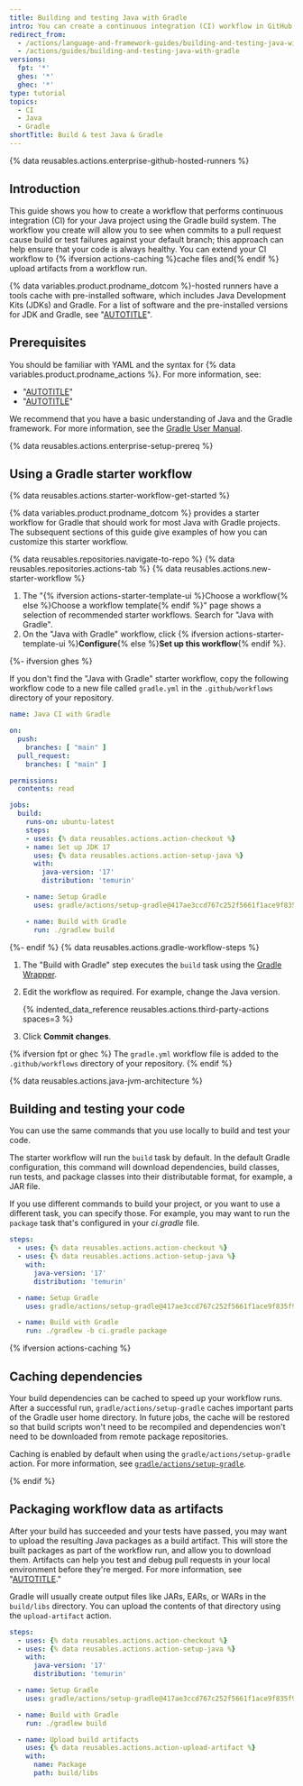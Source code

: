 ```yaml
---
title: Building and testing Java with Gradle
intro: You can create a continuous integration (CI) workflow in GitHub Actions to build and test your Java project with Gradle.
redirect_from:
  - /actions/language-and-framework-guides/building-and-testing-java-with-gradle
  - /actions/guides/building-and-testing-java-with-gradle
versions:
  fpt: '*'
  ghes: '*'
  ghec: '*'
type: tutorial
topics:
  - CI
  - Java
  - Gradle
shortTitle: Build & test Java & Gradle
---
```


{% data reusables.actions.enterprise-github-hosted-runners %}

## Introduction

This guide shows you how to create a workflow that performs continuous integration (CI) for your Java project using the Gradle build system. The workflow you create will allow you to see when commits to a pull request cause build or test failures against your default branch; this approach can help ensure that your code is always healthy. You can extend your CI workflow to {% ifversion actions-caching %}cache files and{% endif %} upload artifacts from a workflow run.

{% data variables.product.prodname_dotcom %}-hosted runners have a tools cache with pre-installed software, which includes Java Development Kits (JDKs) and Gradle. For a list of software and the pre-installed versions for JDK and Gradle, see "[AUTOTITLE](/actions/using-github-hosted-runners/about-github-hosted-runners#supported-software)".

## Prerequisites

You should be familiar with YAML and the syntax for {% data variables.product.prodname_actions %}. For more information, see:
- "[AUTOTITLE](/actions/using-workflows/workflow-syntax-for-github-actions)"
- "[AUTOTITLE](/actions/learn-github-actions)"

We recommend that you have a basic understanding of Java and the Gradle framework. For more information, see the [Gradle User Manual](https://docs.gradle.org/current/userguide/userguide.html).

{% data reusables.actions.enterprise-setup-prereq %}

## Using a Gradle starter workflow

{% data reusables.actions.starter-workflow-get-started %}

{% data variables.product.prodname_dotcom %} provides a starter workflow for Gradle that should work for most Java with Gradle projects. The subsequent sections of this guide give examples of how you can customize this starter workflow.

{% data reusables.repositories.navigate-to-repo %}
{% data reusables.repositories.actions-tab %}
{% data reusables.actions.new-starter-workflow %}
1. The "{% ifversion actions-starter-template-ui %}Choose a workflow{% else %}Choose a workflow template{% endif %}" page shows a selection of recommended starter workflows. Search for "Java with Gradle".
1. On the "Java with Gradle" workflow, click {% ifversion actions-starter-template-ui %}**Configure**{% else %}**Set up this workflow**{% endif %}.

{%- ifversion ghes %}

   If you don't find the "Java with Gradle" starter workflow, copy the following workflow code to a new file called `gradle.yml` in the `.github/workflows` directory of your repository.

   ```yaml copy
   name: Java CI with Gradle

   on:
     push:
       branches: [ "main" ]
     pull_request:
       branches: [ "main" ]

   permissions:
     contents: read

   jobs:
     build:
       runs-on: ubuntu-latest
       steps:
       - uses: {% data reusables.actions.action-checkout %}
       - name: Set up JDK 17
         uses: {% data reusables.actions.action-setup-java %}
         with:
           java-version: '17'
           distribution: 'temurin'

       - name: Setup Gradle
         uses: gradle/actions/setup-gradle@417ae3ccd767c252f5661f1ace9f835f9654f2b5 # v3.1.0

       - name: Build with Gradle
         run: ./gradlew build
   ```

{%- endif %}
{% data reusables.actions.gradle-workflow-steps %}
1. The "Build with Gradle" step executes the `build` task using the [Gradle Wrapper](https://docs.gradle.org/current/userguide/gradle_wrapper.html).

1. Edit the workflow as required. For example, change the Java version.

   {% indented_data_reference reusables.actions.third-party-actions spaces=3 %}

1. Click **Commit changes**.

{% ifversion fpt or ghec %}
   The `gradle.yml` workflow file is added to the `.github/workflows` directory of your repository.
{% endif %}

{% data reusables.actions.java-jvm-architecture %}

## Building and testing your code

You can use the same commands that you use locally to build and test your code.

The starter workflow will run the `build` task by default. In the default Gradle configuration, this command will download dependencies, build classes, run tests, and package classes into their distributable format, for example, a JAR file.

If you use different commands to build your project, or you want to use a different task, you can specify those. For example, you may want to run the `package` task that's configured in your _ci.gradle_ file.

```yaml copy
steps:
  - uses: {% data reusables.actions.action-checkout %}
  - uses: {% data reusables.actions.action-setup-java %}
    with:
      java-version: '17'
      distribution: 'temurin'

  - name: Setup Gradle
    uses: gradle/actions/setup-gradle@417ae3ccd767c252f5661f1ace9f835f9654f2b5 # v3.1.0

  - name: Build with Gradle
    run: ./gradlew -b ci.gradle package
```

{% ifversion actions-caching %}

## Caching dependencies

Your build dependencies can be cached to speed up your workflow runs. After a successful run, `gradle/actions/setup-gradle` caches important parts of the Gradle user home directory. In future jobs, the cache will be restored so that build scripts won't need to be recompiled and dependencies won't need to be downloaded from remote package repositories.

Caching is enabled by default when using the `gradle/actions/setup-gradle` action. For more information, see [`gradle/actions/setup-gradle`](https://github.com/gradle/actions/blob/main/setup-gradle/README.md#caching-build-state-between-jobs).

{% endif %}

## Packaging workflow data as artifacts

After your build has succeeded and your tests have passed, you may want to upload the resulting Java packages as a build artifact. This will store the built packages as part of the workflow run, and allow you to download them. Artifacts can help you test and debug pull requests in your local environment before they're merged. For more information, see "[AUTOTITLE](/actions/using-workflows/storing-workflow-data-as-artifacts)."

Gradle will usually create output files like JARs, EARs, or WARs in the `build/libs` directory. You can upload the contents of that directory using the `upload-artifact` action.

```yaml copy
steps:
  - uses: {% data reusables.actions.action-checkout %}
  - uses: {% data reusables.actions.action-setup-java %}
    with:
      java-version: '17'
      distribution: 'temurin'

  - name: Setup Gradle
    uses: gradle/actions/setup-gradle@417ae3ccd767c252f5661f1ace9f835f9654f2b5 # v3.1.0

  - name: Build with Gradle
    run: ./gradlew build

  - name: Upload build artifacts
    uses: {% data reusables.actions.action-upload-artifact %}
    with:
      name: Package
      path: build/libs
```
